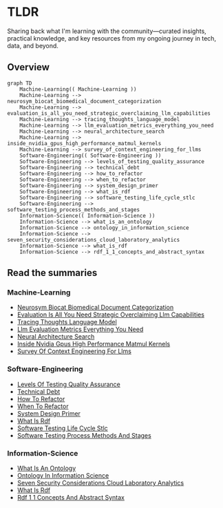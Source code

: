 # TLDR

Sharing back what I'm learning with the community—curated insights, practical knowledge, and key resources from my ongoing journey in tech, data, and beyond.

<!-- TLDR-AUTO-START -->
## Overview
```mermaid
graph TD
    Machine-Learning(( Machine-Learning ))
    Machine-Learning --> neurosym_biocat_biomedical_document_categorization
    Machine-Learning --> evaluation_is_all_you_need_strategic_overclaiming_llm_capabilities
    Machine-Learning --> tracing_thoughts_language_model
    Machine-Learning --> llm_evaluation_metrics_everything_you_need
    Machine-Learning --> neural_architecture_search
    Machine-Learning --> inside_nvidia_gpus_high_performance_matmul_kernels
    Machine-Learning --> survey_of_context_engineering_for_llms
    Software-Engineering(( Software-Engineering ))
    Software-Engineering --> levels_of_testing_quality_assurance
    Software-Engineering --> technical_debt
    Software-Engineering --> how_to_refactor
    Software-Engineering --> when_to_refactor
    Software-Engineering --> system_design_primer
    Software-Engineering --> what_is_rdf
    Software-Engineering --> software_testing_life_cycle_stlc
    Software-Engineering --> software_testing_process_methods_and_stages
    Information-Science(( Information-Science ))
    Information-Science --> what_is_an_ontology
    Information-Science --> ontology_in_information_science
    Information-Science --> seven_security_considerations_cloud_laboratory_analytics
    Information-Science --> what_is_rdf
    Information-Science --> rdf_1_1_concepts_and_abstract_syntax
```

## Read the summaries
### Machine-Learning
- [Neurosym Biocat Biomedical Document Categorization](knowledge/Machine-Learning/neurosym-biocat-biomedical-document-categorization.md)
- [Evaluation Is All You Need Strategic Overclaiming Llm Capabilities](knowledge/Machine-Learning/evaluation-is-all-you-need-strategic-overclaiming-llm-capabilities.md)
- [Tracing Thoughts Language Model](knowledge/Machine-Learning/tracing-thoughts-language-model.md)
- [Llm Evaluation Metrics Everything You Need](knowledge/Machine-Learning/llm-evaluation-metrics-everything-you-need.md)
- [Neural Architecture Search](knowledge/Machine-Learning/neural-architecture-search.md)
- [Inside Nvidia Gpus High Performance Matmul Kernels](knowledge/Machine-Learning/inside-nvidia-gpus-high-performance-matmul-kernels.md)
- [Survey Of Context Engineering For Llms](knowledge/Machine-Learning/survey-of-context-engineering-for-llms.md)

### Software-Engineering
- [Levels Of Testing Quality Assurance](knowledge/Software-Engineering/levels-of-testing-quality-assurance.md)
- [Technical Debt](knowledge/Software-Engineering/technical-debt.md)
- [How To Refactor](knowledge/Software-Engineering/how-to-refactor.md)
- [When To Refactor](knowledge/Software-Engineering/when-to-refactor.md)
- [System Design Primer](knowledge/Software-Engineering/system-design-primer.md)
- [What Is Rdf](knowledge/Software-Engineering/what-is-rdf.md)
- [Software Testing Life Cycle Stlc](knowledge/Software-Engineering/software-testing-life-cycle-stlc.md)
- [Software Testing Process Methods And Stages](knowledge/Software-Engineering/software-testing-process-methods-and-stages.md)

### Information-Science
- [What Is An Ontology](knowledge/Information-Science/what-is-an-ontology.md)
- [Ontology In Information Science](knowledge/Information-Science/ontology-in-information-science.md)
- [Seven Security Considerations Cloud Laboratory Analytics](knowledge/Information-Science/seven-security-considerations-cloud-laboratory-analytics.md)
- [What Is Rdf](knowledge/Information-Science/what-is-rdf.md)
- [Rdf 1 1 Concepts And Abstract Syntax](knowledge/Information-Science/rdf-1-1-concepts-and-abstract-syntax.md)

<!-- TLDR-AUTO-END -->



























